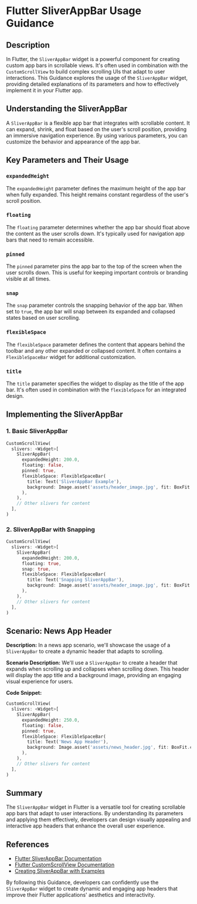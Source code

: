 # Flutter SliverAppBar Usage Guidance

## Description

In Flutter, the `SliverAppBar` widget is a powerful component for creating custom app bars in scrollable views. It's often used in combination with the `CustomScrollView` to build complex scrolling UIs that adapt to user interactions. This Guidance explores the usage of the `SliverAppBar` widget, providing detailed explanations of its parameters and how to effectively implement it in your Flutter app.

## Understanding the SliverAppBar

A `SliverAppBar` is a flexible app bar that integrates with scrollable content. It can expand, shrink, and float based on the user's scroll position, providing an immersive navigation experience. By using various parameters, you can customize the behavior and appearance of the app bar.

## Key Parameters and Their Usage

### `expandedHeight`

The `expandedHeight` parameter defines the maximum height of the app bar when fully expanded. This height remains constant regardless of the user's scroll position.

### `floating`

The `floating` parameter determines whether the app bar should float above the content as the user scrolls down. It's typically used for navigation app bars that need to remain accessible.

### `pinned`

The `pinned` parameter pins the app bar to the top of the screen when the user scrolls down. This is useful for keeping important controls or branding visible at all times.

### `snap`

The `snap` parameter controls the snapping behavior of the app bar. When set to `true`, the app bar will snap between its expanded and collapsed states based on user scrolling.

### `flexibleSpace`

The `flexibleSpace` parameter defines the content that appears behind the toolbar and any other expanded or collapsed content. It often contains a `FlexibleSpaceBar` widget for additional customization.

### `title`

The `title` parameter specifies the widget to display as the title of the app bar. It's often used in combination with the `flexibleSpace` for an integrated design.

## Implementing the SliverAppBar

### 1. Basic SliverAppBar

```dart
CustomScrollView(
  slivers: <Widget>[
    SliverAppBar(
      expandedHeight: 200.0,
      floating: false,
      pinned: true,
      flexibleSpace: FlexibleSpaceBar(
        title: Text('SliverAppBar Example'),
        background: Image.asset('assets/header_image.jpg', fit: BoxFit.cover),
      ),
    ),
    // Other slivers for content
  ],
)
```

### 2. SliverAppBar with Snapping

```dart
CustomScrollView(
  slivers: <Widget>[
    SliverAppBar(
      expandedHeight: 200.0,
      floating: true,
      snap: true,
      flexibleSpace: FlexibleSpaceBar(
        title: Text('Snapping SliverAppBar'),
        background: Image.asset('assets/header_image.jpg', fit: BoxFit.cover),
      ),
    ),
    // Other slivers for content
  ],
)
```

## Scenario: News App Header

**Description:** In a news app scenario, we'll showcase the usage of a `SliverAppBar` to create a dynamic header that adapts to scrolling.

**Scenario Description:** We'll use a `SliverAppBar` to create a header that expands when scrolling up and collapses when scrolling down. This header will display the app title and a background image, providing an engaging visual experience for users.

**Code Snippet:**

```dart
CustomScrollView(
  slivers: <Widget>[
    SliverAppBar(
      expandedHeight: 250.0,
      floating: false,
      pinned: true,
      flexibleSpace: FlexibleSpaceBar(
        title: Text('News App Header'),
        background: Image.asset('assets/news_header.jpg', fit: BoxFit.cover),
      ),
    ),
    // Other slivers for content
  ],
)
```

## Summary

The `SliverAppBar` widget in Flutter is a versatile tool for creating scrollable app bars that adapt to user interactions. By understanding its parameters and applying them effectively, developers can design visually appealing and interactive app headers that enhance the overall user experience.

## References

- [Flutter SliverAppBar Documentation](https://api.flutter.dev/flutter/material/SliverAppBar-class.html)
- [Flutter CustomScrollView Documentation](https://api.flutter.dev/flutter/widgets/CustomScrollView-class.html)
- [Creating SliverAppBar with Examples](https://medium.com/flutter-community/creating-a-sliver-app-bar-with-flutter-5b9ceb0f5421)

By following this Guidance, developers can confidently use the `SliverAppBar` widget to create dynamic and engaging app headers that improve their Flutter applications' aesthetics and interactivity.
